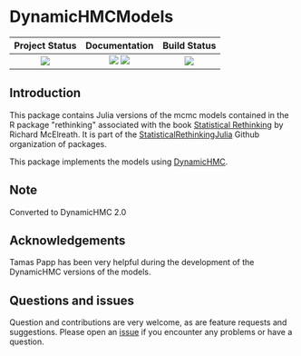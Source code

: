 # DynamicHMCModels


| **Project Status**                                                               |  **Documentation**                                                               | **Build Status**                                                                                |
|:-------------------------------------------------------------------------------:|:-------------------------------------------------------------------------------:|:-----------------------------------------------------------------------------------------------:|
|![][project-status-img] | [![][docs-stable-img]][docs-stable-url] [![][docs-dev-img]][docs-dev-url] | [![][travis-img]][travis-url] |

## Introduction

This package contains Julia versions of the mcmc models contained in the R package "rethinking" associated with the book [Statistical Rethinking](https://xcelab.net/rm/statistical-rethinking/) by Richard McElreath. It is part of the [StatisticalRethinkingJulia](https://github.com/StatisticalRethinkingJulia) Github organization of packages.

This package implements the models using [DynamicHMC](https://github.com/tpapp/DynamicHMC.jl).

## Note

Converted to DynamicHMC 2.0

## Acknowledgements

Tamas Papp has been very helpful during the development of the DynamicHMC versions of the models.

## Questions and issues

Question and contributions are very welcome, as are feature requests and suggestions. Please open an [issue][issues-url] if you encounter any problems or have a question.

[docs-dev-img]: https://img.shields.io/badge/docs-dev-blue.svg
[docs-dev-url]: https://statisticalrethinkingjulia.github.io/DynamicHMCModels.jl/latest

[docs-stable-img]: https://img.shields.io/badge/docs-stable-blue.svg
[docs-stable-url]: https://statisticalrethinkingjulia.github.io/DynamicHMCModels.jl/stable

[travis-img]: https://travis-ci.org/StatisticalRethinkingJulia/DynamicHMCModels.jl.svg?branch=master
[travis-url]: https://travis-ci.org/StatisticalRethinkingJulia/DynamicHMCModels.jl

[codecov-img]: https://codecov.io/gh/StatisticalRethinkingJulia/DynamicHMCModels.jl/branch/master/graph/badge.svg
[codecov-url]: https://codecov.io/gh/StatisticalRethinkingJulia/DynamicHMCModels.jl

[issues-url]: https://github.com/StatisticalRethinkingJulia/DynamicHMCModels.jl/issues

[project-status-img]: https://img.shields.io/badge/lifecycle-wip-orange.svg

